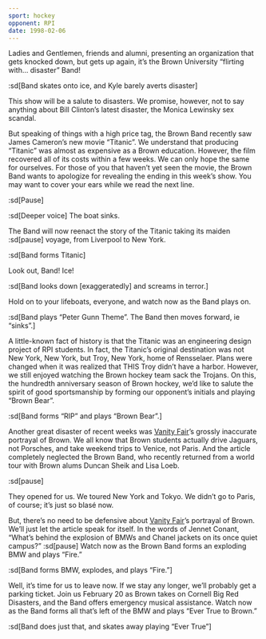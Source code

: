 ```yaml
---
sport: hockey
opponent: RPI
date: 1998-02-06
---
```


Ladies and Gentlemen, friends and alumni, presenting an organization that gets knocked down, but gets up again, it’s the Brown University “flirting with… disaster” Band!

:sd[Band skates onto ice, and Kyle barely averts disaster]

This show will be a salute to disasters. We promise, however, not to say anything about Bill Clinton’s latest disaster, the Monica Lewinsky sex scandal.

But speaking of things with a high price tag, the Brown Band recently saw James Cameron’s new movie “Titanic”. We understand that producing “Titanic” was almost as expensive as a Brown education. However, the film recovered all of its costs within a few weeks. We can only hope the same for ourselves. For those of you that haven’t yet seen the movie, the Brown Band wants to apologize for revealing the ending in this week’s show. You may want to cover your ears while we read the next line.

:sd[Pause]

:sd[Deeper voice] The boat sinks.

The Band will now reenact the story of the Titanic taking its maiden :sd[pause] voyage, from Liverpool to New York.

:sd[Band forms Titanic]

Look out, Band! Ice!

:sd[Band looks down [exaggeratedly] and screams in terror.]

Hold on to your lifeboats, everyone, and watch now as the Band plays on.

:sd[Band plays “Peter Gunn Theme”. The Band then moves forward, ie “sinks”.]

A little-known fact of history is that the Titanic was an engineering design project of RPI students. In fact, the Titanic’s original destination was not New York, New York, but Troy, New York, home of Rensselaer. Plans were changed when it was realized that THIS Troy didn’t have a harbor. However, we still enjoyed watching the Brown hockey team sack the Trojans. On this, the hundredth anniversary season of Brown hockey, we’d like to salute the spirit of good sportsmanship by forming our opponent’s initials and playing “Brown Bear”.

:sd[Band forms “RIP” and plays “Brown Bear”.]

Another great disaster of recent weeks was <u>Vanity Fair</u>’s grossly inaccurate portrayal of Brown. We all know that Brown students actually drive Jaguars, not Porsches, and take weekend trips to Venice, not Paris. And the article completely neglected the Brown Band, who recently returned from a world tour with Brown alums Duncan Sheik and Lisa Loeb.

:sd[pause]

They opened for us. We toured New York and Tokyo. We didn’t go to Paris, of course; it’s just so blasé now.

But, there’s no need to be defensive about <u>Vanity Fair</u>’s portrayal of Brown. We’ll just let the article speak for itself. In the words of Jennet Conant, “What’s behind the explosion of BMWs and Chanel jackets on its once quiet campus?” :sd[pause] Watch now as the Brown Band forms an exploding BMW and plays “Fire.”

:sd[Band forms BMW, explodes, and plays “Fire.”]

Well, it’s time for us to leave now. If we stay any longer, we’ll probably get a parking ticket. Join us February 20 as Brown takes on Cornell Big Red Disasters, and the Band offers emergency musical assistance. Watch now as the Band forms all that’s left of the BMW and plays “Ever True to Brown.”

:sd[Band does just that, and skates away playing “Ever True”]
